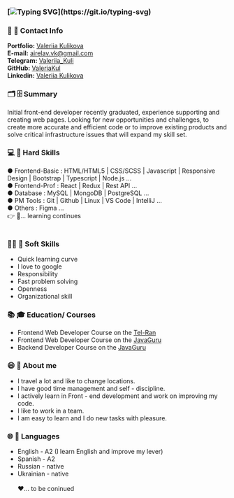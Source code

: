 ### [![Typing SVG](https://readme-typing-svg.herokuapp.com?font=Fira+Code&pause=1000&width=535&lines=I'm+Valeriia+💻+FrontEnd+Web+Developer!)](https://git.io/typing-svg)

### **📧 📲 Contact Info**

<div align="left">

**Portfolio:** [Valeriia Kulikova](https://valeriakul.github.io/portfolio/) <br/>
**E-mail:** airelav.vk@gmail.com <br/>
**Telegram:** [Valeriia_Kuli](https://t.me/Valeriia_Kuli) <br/>
**GitHub:** [ValeriaKul](https://github.com/ValeriaKul) <br/>
**Linkedin:** [Valeriia Kulikova](https://www.linkedin.com/in/valeriiakulikova/)</div>

### **🗂 🗄 Summary**

<div align="left">  
Initial front-end developer recently graduated, experience supporting and creating web pages. Looking for new opportunities and challenges, to create more accurate and efficient code or to improve existing products and solve critical infrastructure issues that will expand my skill set.
</div>

### **💻 🔭 Hard Skills**

● Frontend-Basic : HTML/HTML5 | CSS/SCSS | Javascript | Responsive Design | Bootstrap | Typescript | Node.js ... <br/>
● Frontend-Prof : React | Redux | Rest API ...<br/>
● Database : MySQL | MongoDB | PostgreSQL ... <br/>
● PM Tools : Git | Github | Linux | VS Code | IntelliJ ... <br/>
● Others : Figma ...<br/>
👉 📖... learning continues<br/><br/>

### **🙋‍♂️ 🤝 Soft Skills**

- Quick learning curve<br/>
- I love to google<br/>
- Responsibility<br/>
- Fast problem solving<br/>
- Openness<br/>
- Organizational skill<br/>

### **📚 🎓 Education/ Courses**

- Frontend Web Developer Course on the [Tel-Ran](https://tel-ran.de)
- Frontend Web Developer Course on the [JavaGuru](https://javaguru.lv/) 
- Backend Developer Course on the [JavaGuru](https://javaguru.lv/) 

### **😄 💬 About me**

- I travel a lot and like to change locations.
- I have good time management and self - discipline.
- I actively learn in Front - end development and work on improving my code.
- I like to work in a team.
- I am easy to learn and I do new tasks with pleasure.

### **🌐 🌱 Languages**

- English - A2 (I learn English and improve my lever)
- Spanish - A2
- Russian - native
- Ukrainian - native
  <br/><br/>
  ❤️... to be coninued<br/>